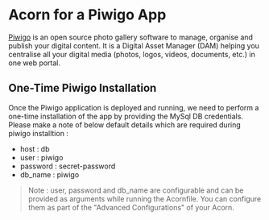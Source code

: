 # Acorn for a Piwigo App

[Piwigo](https://piwigo.com/) is an open source photo gallery software to manage, organise and publish your digital content. It is a Digital Asset Manager (DAM) helping you centralise all your digital media (photos, logos, videos, documents, etc.) in one web portal. 

## One-Time Piwigo Installation

Once the Piwigo application is deployed and running, we need to perform a one-time installation of the app by providing the MySql DB credentials. 
Please make a note of below default details which are required during piwigo installtion :

- host : db
- user : piwigo
- password : secret-password
- db_name : piwigo

> Note : user, password and db_name are configurable and can be provided as arguments while running the Acornfile. You can configure them as part of the "Advanced Configurations" of your Acorn.


